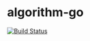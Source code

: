 # algorithm-go

[![Build Status](https://travis-ci.com/lijinglin2019/algorithm-go.svg?branch=master)](https://travis-ci.com/lijinglin2019/algorithm-go)
